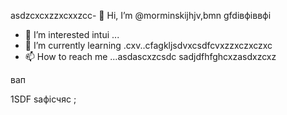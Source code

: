 asdzcxcxzzxcxxzcc- 👋 Hi, I’m @morminskijhjv,bmn gfdівфіввфі
- 👀 I’m interested intui ...
- 🌱 I’m currently learning .cxv..cfagkljsdvxcsdfcvxzzxczxczxc
- 📫 How to reach me ...asdascxzcsdc
sadjdfhfghcxzasdxzcxz
<!---vxcasdfasdf
morminskij/morminskij is a ✨ specialxsa ✨ gbfrepository becausecaitsx `README.md` (this file) appears on your GitHub profile.
You can click the Preview link to take a look at your changes.сми
--->вап
1SDF
saфісчяс
;

